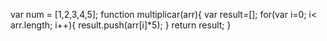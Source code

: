 var num = [1,2,3,4,5];
function multiplicar(arr){
	var result=[];
	for(var i=0; i< arr.length; i++){
	result.push(arr[i]*5);
	}
	return result;
}